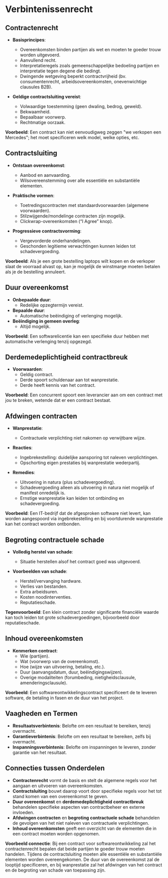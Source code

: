 # Verbintenissenrecht

## Contractenrecht

- **Basisprincipes**:

  - Overeenkomsten binden partijen als wet en moeten te goeder trouw worden uitgevoerd.
  - Aanvullend recht.
  - Interpretatieregels zoals gemeenschappelijke bedoeling partijen en interpretatie tegen degene die bedingt.
  - Dwingende wetgeving beperkt contractvrijheid (bv. consumentenrecht, arbeidsovereenkomsten, onevenwichtige clausules B2B).

- **Geldige contractsluiting vereist**:
  - Volwaardige toestemming (geen dwaling, bedrog, geweld).
  - Bekwaamheid.
  - Bepaalbaar voorwerp.
  - Rechtmatige oorzaak.

**Voorbeeld**: Een contract kan niet eenvoudigweg zeggen "we verkopen een Mercedes"; het moet specificeren welk model, welke opties, etc.

## Contractsluiting

- **Ontstaan overeenkomst**:

  - Aanbod en aanvaarding.
  - Wilsovereenstemming over alle essentiële en substantiële elementen.

- **Praktische vormen**:

  - Toetredingscontracten met standaardvoorwaarden (algemene voorwaarden).
  - Stilzwijgende/mondelinge contracten zijn mogelijk.
  - Clickwrap-overeenkomsten (“I Agree” knop).

- **Progressieve contractsvorming**:
  - Vergevorderde onderhandelingen.
  - Geschonden legitieme verwachtingen kunnen leiden tot schadevergoeding.

**Voorbeeld**: Als je een grote bestelling laptops wilt kopen en de verkoper slaat de voorraad alvast op, kan je mogelijk de winstmarge moeten betalen als je de bestelling annuleert.

## Duur overeenkomst

- **Onbepaalde duur**:
  - Redelijke opzegtermijn vereist.
- **Bepaalde duur**:
  - Automatische beëindiging of verlenging mogelijk.
- **Beëindiging in gemeen overleg**:
  - Altijd mogelijk.

**Voorbeeld**: Een softwarelicentie kan een specifieke duur hebben met automatische verlenging tenzij opgezegd.

## Derdemedeplichtigheid contractbreuk

- **Voorwaarden**:
  - Geldig contract.
  - Derde spoort schuldenaar aan tot wanprestatie.
  - Derde heeft kennis van het contract.

**Voorbeeld**: Een concurrent spoort een leverancier aan om een contract met jou te breken, wetende dat er een contract bestaat.

## Afdwingen contracten

- **Wanprestatie**:

  - Contractuele verplichting niet nakomen op verwijtbare wijze.

- **Reacties**:

  - Ingebrekestelling: duidelijke aansporing tot naleven verplichtingen.
  - Opschorting eigen prestaties bij wanprestatie wederpartij.

- **Remedies**:
  - Uitvoering in natura (plus schadevergoeding).
  - Schadevergoeding alleen als uitvoering in natura niet mogelijk of manifest onredelijk is.
  - Ernstige wanprestatie kan leiden tot ontbinding en schadevergoeding.

**Voorbeeld**: Een IT-bedrijf dat de afgesproken software niet levert, kan worden aangespoord via ingebrekestelling en bij voortdurende wanprestatie kan het contract worden ontbonden.

## Begroting contractuele schade

- **Volledig herstel van schade**:

  - Situatie herstellen alsof het contract goed was uitgevoerd.

- **Voorbeelden van schade**:
  - Herstel/vervanging hardware.
  - Verlies van bestanden.
  - Extra arbeidsuren.
  - Kosten noodinterventies.
  - Reputatieschade.

**Tegenvoorbeeld**: Een klein contract zonder significante financiële waarde kan toch leiden tot grote schadevergoedingen, bijvoorbeeld door reputatieschade.

## Inhoud overeenkomsten

- **Kenmerken contract**:
  - Wie (partijen).
  - Wat (voorwerp van de overeenkomst).
  - Hoe (wijze van uitvoering, betaling, etc.).
  - Duur (aanvangsdatum, duur, beëindigingswijzen).
  - Overige modaliteiten (forumbeding, nietigheidsclausule, amenderingsclausule).

**Voorbeeld**: Een softwareontwikkelingscontract specificeert de te leveren software, de betaling in fasen en de duur van het project.

## Vaagheden en Termen

- **Resultaatsverbintenis**: Belofte om een resultaat te bereiken, tenzij overmacht.
- **Garantieverbintenis**: Belofte om een resultaat te bereiken, zelfs bij overmacht.
- **Inspanningsverbintenis**: Belofte om inspanningen te leveren, zonder garantie van het resultaat.

## Connecties tussen Onderdelen

- **Contractenrecht** vormt de basis en stelt de algemene regels voor het aangaan en uitvoeren van overeenkomsten.
- **Contractsluiting** bouwt daarop voort door specifieke regels voor het tot stand komen van een overeenkomst te geven.
- **Duur overeenkomst** en **derdemedeplichtigheid contractbreuk** behandelen specifieke aspecten van contractbeheer en externe invloeden.
- **Afdwingen contracten** en **begroting contractuele schade** behandelen de gevolgen van het niet naleven van contractuele verplichtingen.
- **Inhoud overeenkomsten** geeft een overzicht van de elementen die in een contract moeten worden opgenomen.

**Voorbeeld connectie**: Bij een contract voor softwareontwikkeling zal het contractenrecht bepalen dat beide partijen te goeder trouw moeten handelen. Tijdens de contractsluiting moeten alle essentiële en substantiële elementen worden overeengekomen. De duur van de overeenkomst zal de looptijd specificeren, en bij wanprestatie zal het afdwingen van het contract en de begroting van schade van toepassing zijn.
